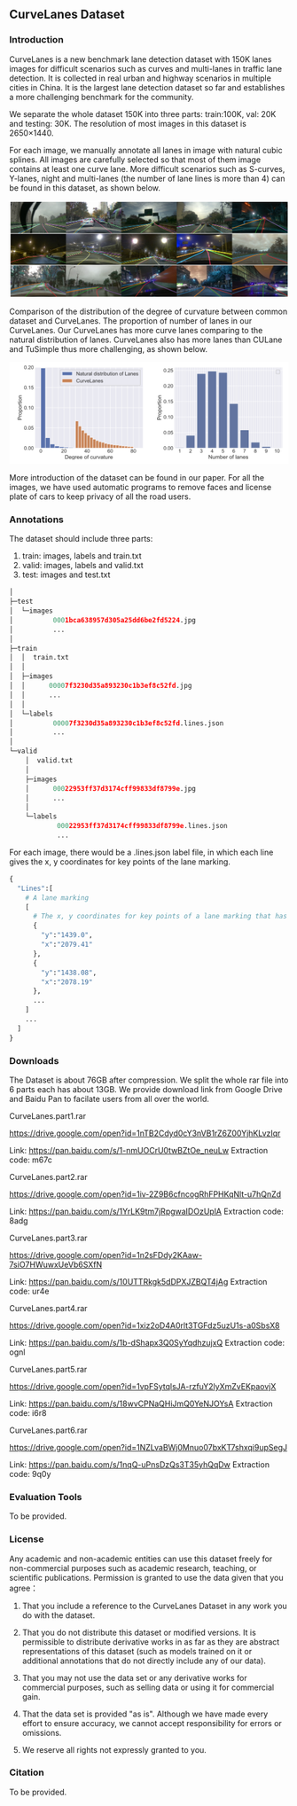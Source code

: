 ## CurveLanes Dataset



### Introduction

CurveLanes is a new benchmark lane detection dataset with 150K lanes images for difficult scenarios such as curves and multi-lanes in traffic lane detection. It is collected in real urban and highway scenarios in multiple cities in China. It is the largest lane detection dataset so far and establishes a more challenging benchmark for the community.

We separate the whole dataset 150K into three parts: train:100K, val: 20K and testing: 30K. The resolution of most images in this dataset is 2650×1440.


For each image, we manually annotate all lanes in image with natural cubic splines. All images are carefully selected so that most of them image contains at least one curve lane. More difficult scenarios such as S-curves, Y-lanes, night and multi-lanes (the number of lane lines is more than 4) can be found in this dataset, as shown below. 

![examples](examples.PNG "examples")

Comparison of the distribution of the degree of curvature between common dataset and CurveLanes. The proportion of number of lanes in our CurveLanes. Our CurveLanes has more curve lanes comparing to the natural distribution of lanes. CurveLanes also has more lanes than CULane and TuSimple thus more challenging, as shown below. 

![proportion](proportion.png "proportion")


More introduction of the dataset can be found in our paper. For all the images, we have used automatic programs to remove faces and 
license plate of cars to keep privacy of all the road users.

### Annotations

The dataset should include three parts: 

1. train: images, labels and train.txt
2. valid: images, labels and valid.txt
3. test:  images and test.txt

```python
│  
├─test
│  └─images
│          0001bca638957d305a25dd6be2fd5224.jpg
│          ...
│          
├─train
│  │  train.txt
│  │  
│  ├─images
│  │      00007f3230d35a893230c1b3ef8c52fd.jpg
│  │      ...
│  │      
│  └─labels
│          00007f3230d35a893230c1b3ef8c52fd.lines.json
│          ...
│          
└─valid
    │  valid.txt
    │  
    ├─images
    │      00022953ff37d3174cff99833df8799e.jpg
    │      ...
    │      
    └─labels
            00022953ff37d3174cff99833df8799e.lines.json
            ...
```

For each image, there would be a .lines.json label file, in which each line gives the x, y coordinates for key points of the lane marking.

```python 
{
  "Lines":[
    # A lane marking
    [
      # The x, y coordinates for key points of a lane marking that has at least two key points.
      {
        "y":"1439.0",
        "x":"2079.41"
      },
      {
        "y":"1438.08",
        "x":"2078.19"
      },
      ...
    ]
    ...
  ]
}
```



### Downloads

The Dataset is about 76GB after compression.  We split the whole rar file into 6 parts each has about 13GB. We provide download link from Google Drive and Baidu Pan to facilate users from all over the world. 

CurveLanes.part1.rar

https://drive.google.com/open?id=1nTB2Cdyd0cY3nVB1rZ6Z00YjhKLvzIqr

Link: https://pan.baidu.com/s/1-nmUOCrU0twBZtOe_neuLw Extraction code: m67c

CurveLanes.part2.rar

https://drive.google.com/open?id=1iv-2Z9B6cfncogRhFPHKqNlt-u7hQnZd

Link: https://pan.baidu.com/s/1YrLK9tm7jRpgwaIDOzUplA  Extraction code: 8adg

CurveLanes.part3.rar

https://drive.google.com/open?id=1n2sFDdy2KAaw-7siO7HWuwxUeVb6SXfN

Link: https://pan.baidu.com/s/10UTTRkgk5dDPXJZBQT4jAg Extraction code: ur4e 

CurveLanes.part4.rar

https://drive.google.com/open?id=1xiz2oD4A0rlt3TGFdz5uzU1s-a0SbsX8

Link: https://pan.baidu.com/s/1b-dShapx3Q0SyYqdhzujxQ  Extraction code: ognl

CurveLanes.part5.rar

https://drive.google.com/open?id=1vpFSytqlsJA-rzfuY2lyXmZvEKpaovjX

Link: https://pan.baidu.com/s/18wvCPNaQHiJmQ0YeNJOYsA  Extraction code: i6r8

CurveLanes.part6.rar

https://drive.google.com/open?id=1NZLvaBWj0Mnuo07bxKT7shxqi9upSegJ

Link: https://pan.baidu.com/s/1nqQ-uPnsDzQs3T35yhQqDw  Extraction code: 9q0y

### Evaluation Tools

To be provided.

### License

Any academic and non-academic entities can use this dataset freely for non-commercial purposes such as academic research, teaching, or scientific publications. Permission is granted to use the data given that you agree：

1. That you include a reference to the CurveLanes Dataset in any work you do with the dataset.

2. That you do not distribute this dataset or modified versions. It is permissible to distribute derivative works in as far as they are abstract representations of this dataset (such as models trained on it or additional annotations that do not directly include any of our data).

3. That you may not use the data set or any derivative works for commercial purposes, such as selling data or using it for commercial gain.

4. That the data set is provided "as is". Although we have made every effort to ensure accuracy, we cannot accept responsibility for errors or omissions.

5. We reserve all rights not expressly granted to you.

   

### Citation

To be provided.

